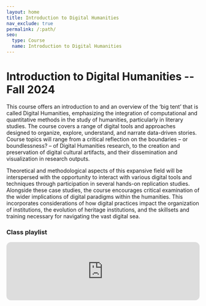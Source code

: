 ```yaml
---
layout: home
title: Introduction to Digital Humanities
nav_exclude: true
permalink: /:path/
seo:
  type: Course
  name: Introduction to Digital Humanities
---
```


# Introduction to Digital Humanities -- Fall 2024

This course offers an introduction to and an overview of the ‘big tent’ that is called Digital Humanities, emphasizing the integration of computational and quantitative methods in the study of humanities, particularly in literary studies. The course covers a range of digital tools and approaches designed to organize, explore, understand, and narrate data-driven stories. Course topics will range from a critical reflection on the boundaries – or boundlessness? – of Digital Humanities research, to the creation and preservation of digital cultural artifacts, and their dissemination and visualization in research outputs. 

Theoretical and methodological aspects of this expansive field will be interspersed with the opportunity to interact with various digital tools and techniques through participation in several hands-on replication studies. Alongside these case studies, the course encourages critical examination of the wider implications of digital paradigms within the humanities. This incorporates considerations of how digital practices impact the organization of institutions, the evolution of heritage institutions, and the skillsets and training necessary for navigating the vast digital sea.

<!--

- [announcements](announcements.md),
- a [course calendar](calendar.md),
- a [staff](staff.md) page,
- and a weekly [schedule](schedule.md).

Just the Class is a template that extends the popular [Just the Docs](https://github.com/just-the-docs/just-the-docs) theme, which provides a robust and thoroughly-tested foundation for your website. Just the Docs include features such as:

- automatic [navigation structure](https://just-the-docs.github.io/just-the-docs/docs/navigation-structure/),
- instant, full-text [search](https://just-the-docs.github.io/just-the-docs/docs/search/) and page indexing,
- and a set of [UI components](https://just-the-docs.github.io/just-the-docs/docs/ui-components) and authoring [utilities](https://just-the-docs.github.io/just-the-docs/docs/utilities).


## Getting Started

Getting started with Just the Class is simple.

1. Create a [new repository based on Just the Class](https://github.com/kevinlin1/just-the-class/generate).
1. Update `_config.yml` and `README.md` with your course information. [Be sure to update the url and baseurl](https://mademistakes.com/mastering-jekyll/site-url-baseurl/).
1. Configure a [publishing source for GitHub Pages](https://help.github.com/en/articles/configuring-a-publishing-source-for-github-pages). Your course website is now live!
1. Edit and create `.md` [Markdown files](https://guides.github.com/features/mastering-markdown/) to add more content pages.

Just the Class has been used by instructors at Stanford University ([CS 161](https://stanford-cs161.github.io/winter2021/)), UC Berkeley ([Data 100](https://ds100.org/fa21/)), UC Santa Barbara ([CSW8](https://ucsb-csw8.github.io/s22/)), Northeastern University ([CS4530/5500](https://neu-se.github.io/CS4530-CS5500-Spring-2021/)), and Carnegie Mellon University ([17-450/17-950](https://cmu-crafting-software.github.io/)). Share your course website and find more examples in the [show and tell discussion](https://github.com/kevinlin1/just-the-class/discussions/categories/show-and-tell)!

### Local development environment

Just the Class requires no special Jekyll plugins and can run on GitHub Pages' standard Jekyll compiler. To setup a local development environment, clone your template repository and follow the GitHub Docs on [Testing your GitHub Pages site locally with Jekyll](https://docs.github.com/en/pages/setting-up-a-github-pages-site-with-jekyll/testing-your-github-pages-site-locally-with-jekyll).

-->
### Class playlist

<iframe style="border-radius:12px" src="https://open.spotify.com/embed/playlist/10rEmitcyq5pf7mDOuRnDG?utm_source=generator" width="100%" height="152" frameBorder="0" allowfullscreen="" allow="autoplay; clipboard-write; encrypted-media; fullscreen; picture-in-picture" loading="lazy"></iframe>